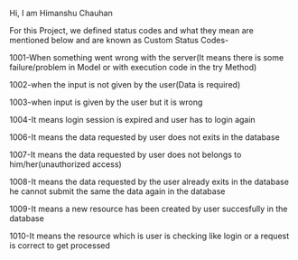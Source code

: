 Hi, I am Himanshu Chauhan


For this Project, we defined status codes and what they mean are mentioned below and are known as Custom Status Codes-

1001-When something went wrong with the server(It means there is some failure/problem in Model or with execution code in the try Method)

1002-when the input is not given by the user(Data is required)

1003-when input is given by the user but it is wrong

1004-It means login session is expired and user has to login again

1006-It means the data requested by user does not exits in the database

1007-It means the data requested by user does not belongs to him/her(unauthorized access)

1008-It means the data requested by the user already exits in the database he cannot submit the same the data again in the database

1009-It means a new resource has been created by user succesfully in the database

1010-It means the resource which is user is checking like login or a request is correct to get processed
